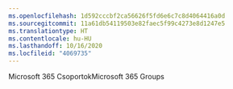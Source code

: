```yaml
---
ms.openlocfilehash: 1d592cccbf2ca56626f5fd6e6c7c8d4064416a0d
ms.sourcegitcommit: 11a61db54119503e82faec5f99c4273e8d1247e5
ms.translationtype: HT
ms.contentlocale: hu-HU
ms.lasthandoff: 10/16/2020
ms.locfileid: "4069735"
---
```

<span data-ttu-id="797f0-101">Microsoft 365 Csoportok</span><span class="sxs-lookup"><span data-stu-id="797f0-101">Microsoft 365 Groups</span></span>